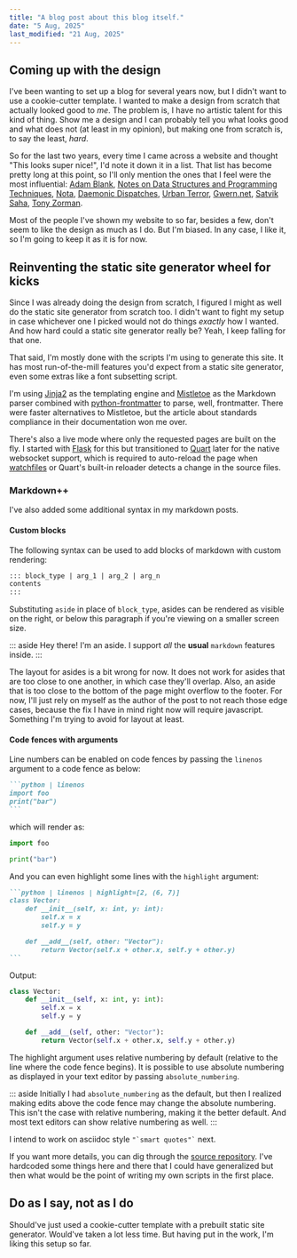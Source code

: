 ```yaml
---
title: "A blog post about this blog itself."
date: "5 Aug, 2025"
last_modified: "21 Aug, 2025"
---
```


## Coming up with the design

I've been wanting to set up a blog for several years now, but I didn't want to use a cookie-cutter template. I wanted to
make a design from scratch that actually looked good to *me*. The problem is, I have no artistic talent for this kind of
thing. Show me a design and I can probably tell you what looks good and what does not (at least in my opinion), but
making one from scratch is, to say the least, *hard*.

So for the last two years, every time I came across a website and thought "This looks super nice!", I'd note it down it
in a list. That list has become pretty long at this point, so I'll only mention the ones that I feel were the most
influential:
[Adam Blank](https://countablethoughts.com/),
[Notes on Data Structures and Programming Techniques](https://cs.yale.edu/homes/aspnes/classes/223/notes.html),
[Nota](https://nota-lang.org/),
[Daemonic Dispatches](https://www.daemonology.net/blog/),
[Urban Terror](https://www.urbanterror.info/home/),
[Gwern.net](https://gwern.net/),
[Satvik Saha](https://sahasatvik.github.io/),
[Tony Zorman](https://tony-zorman.com/).

Most of the people I've shown my website to so far, besides a few, don't seem to like the design as much as I do. But
I'm biased. In any case, I like it, so I'm going to keep it as it is for now.

## Reinventing the static site generator wheel for kicks

Since I was already doing the design from scratch, I figured I might as well do the static site generator from scratch
too. I didn't want to fight my setup in case whichever one I picked would not do things *exactly* how I wanted. And how
hard could a static site generator really be? Yeah, I keep falling for that one.

That said, I'm mostly done with the scripts I'm using to generate this site. It has most run-of-the-mill features you'd
expect from a static site generator, even some extras like a font subsetting script.

I'm using [Jinja2](https://github.com/pallets/jinja) as the templating engine and
[Mistletoe](https://github.com/miyuchina/mistletoe) as the Markdown parser combined with
[python-frontmatter](https://github.com/eyeseast/python-frontmatter) to parse, well, frontmatter. There were faster
alternatives to Mistletoe, but the article about standards compliance in their documentation won me over.

There's also a live mode where only the requested pages are built on the fly. I started with
[Flask](https://github.com/pallets/flask) for this but transitioned to [Quart](https://github.com/pallets/quart) later
for the native websocket support, which is required to auto-reload the page when
[watchfiles](https://github.com/samuelcolvin/watchfiles) or Quart's built-in reloader detects a change in the source
files.

### Markdown++

I've also added some additional syntax in my markdown posts.

#### Custom blocks

The following syntax can be used to add blocks of markdown with custom rendering:

```markdown
::: block_type | arg_1 | arg_2 | arg_n
contents
:::
```

Substituting `aside` in place of `block_type`, asides can be rendered as visible on the right, or below this paragraph
if you're viewing on a smaller screen size.

::: aside
Hey there! I'm an aside. I support _all_ the **usual** `markdown` features inside.
:::

The layout for asides is a bit wrong for now. It does not work for asides that are too close to one another, in which
case they'll overlap. Also, an aside that is too close to the bottom of the page might overflow to the footer. For now,
I'll just rely on myself as the author of the post to not reach those edge cases, because the fix I have in mind right
now will require javascript. Something I'm trying to avoid for layout at least.

#### Code fences with arguments

Line numbers can be enabled on code fences by passing the `linenos` argument to a code fence as below:

~~~markdown
```python | linenos
import foo
print("bar")
```
~~~

which will render as:

```python | linenos
import foo

print("bar")
```

And you can even highlight some lines with the `highlight` argument:

~~~markdown
```python | linenos | highlight=[2, (6, 7)]
class Vector:
    def __init__(self, x: int, y: int):
        self.x = x
        self.y = y

    def __add__(self, other: "Vector"):
        return Vector(self.x + other.x, self.y + other.y)
```
~~~

Output:

```python | linenos | highlight=[2, (6, 7)]
class Vector:
    def __init__(self, x: int, y: int):
        self.x = x
        self.y = y

    def __add__(self, other: "Vector"):
        return Vector(self.x + other.x, self.y + other.y)
```

The highlight argument uses relative numbering by default (relative to the line where the code fence begins). It is
possible to use absolute numbering as displayed in your text editor by passing `absolute_numbering`.

::: aside
Initially I had `absolute_numbering` as the default, but then I realized making edits above the code fence may change
the absolute numbering. This isn't the case with relative numbering, making it the better default. And most text
editors can show relative numbering as well.
:::

I intend to work on asciidoc style `` "`smart quotes"` `` next.

If you want more details, you can dig through the [source repository](https://github.com/sujaldev/sujal.dev). I've
hardcoded some things here and there that I could have generalized but then what would be the point of writing my own
scripts in the first place.

## Do as I say, not as I do

Should've just used a cookie-cutter template with a prebuilt static site generator. Would've taken a lot less time.
But having put in the work, I'm liking this setup so far.